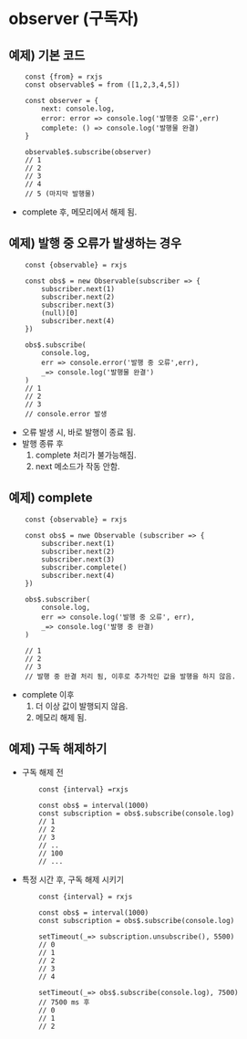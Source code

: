 # observer (구독자)

## 예제) 기본 코드

```
    const {from} = rxjs
    const observable$ = from ([1,2,3,4,5])

    const observer = {
        next: console.log,
        error: error => console.log('발행중 오류',err)
        complete: () => console.log('발행물 완결)
    }

    observable$.subscribe(observer)
    // 1
    // 2
    // 3
    // 4
    // 5 (마지막 발행물)

```

- complete 후, 메모리에서 해제 됨.
  
## 예제) 발행 중 오류가 발생하는 경우

```
    const {observable} = rxjs

    const obs$ = new Observable(subscriber => {
        subscriber.next(1)
        subscriber.next(2)
        subscriber.next(3)
        (null)[0]
        subscriber.next(4)
    })

    obs$.subscribe(
        console.log,
        err => console.error('발행 중 오류',err),
        _=> console.log('발행물 완결')
    )
    // 1
    // 2
    // 3
    // console.error 발생
```

- 오류 발생 시, 바로 발행이 종료 됨.
- 발행 종류 후
  1. complete 처리가 불가능해짐.
  2. next 메소드가 작동 안함.

## 예제) complete

```
    const {observable} = rxjs

    const obs$ = nwe Observable (subscriber => {
        subscriber.next(1)
        subscriber.next(2)
        subscriber.next(3)
        subscriber.complete()
        subscriber.next(4)
    })

    obs$.subscriber(
        console.log,
        err => console.log('발행 중 오류', err),
        _=> console.log('발행 중 완결)
    )

    // 1
    // 2
    // 3
    // 발행 중 완결 처리 됨, 이후로 추가적인 값을 발행을 하지 않음.
```

- complete 이후
  1. 더 이상 값이 발행되지 않음.
  2. 메모리 해제 됨.

## 예제) 구독 해제하기

- 구독 해제 전

    ```
        const {interval} =rxjs

        const obs$ = interval(1000)
        const subscription = obs$.subscribe(console.log)
        // 1
        // 2
        // 3
        // ..
        // 100
        // ...
    ```

- 특정 시간 후, 구독 해제 시키기

    ```
        const {interval} = rxjs

        const obs$ = interval(1000)
        const subscription = obs$.subscribe(console.log)

        setTimeout(_=> subscription.unsubscribe(), 5500)
        // 0
        // 1
        // 2
        // 3
        // 4

        setTimeout(_=> obs$.subscribe(console.log), 7500)
        // 7500 ms 후
        // 0
        // 1
        // 2
    ```
